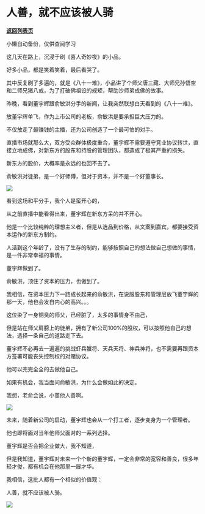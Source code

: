 # 人善，就不应该被人骑

[**返回列表页**](/gzh/政事堂2019)

小懒自动备份，仅供查阅学习

这几天在路上，沉浸于刷《喜人奇妙夜》的小品。‍‍‍‍‍‍‍‍‍

好多小品，都是笑着笑着，最后看哭了。‍‍‍

其中反复刷了多遍的，就是《八十一难》，小品讲了个师父唐三藏、大师兄孙悟空和二师兄猪八戒，为了打破佛祖设的规矩，帮助沙师弟成佛的故事。‍‍‍‍‍‍‍‍‍‍‍‍‍‍‍‍‍‍‍‍

昨晚，看到董宇辉跟俞敏洪分手的新闻，让我突然联想白天看到的《八十一难》。‍‍‍‍‍

放董宇辉单飞，作为上市公司的老板，俞敏洪是要承担巨大压力的。

不仅放走了最赚钱的主播，还为公司创造了一个最可怕的对手。

直播市场就那么大，双方受众群体极度重合，董宇辉不需要遵守竞业协议转世，直接立地成佛，对新东方的股东和持股的管理团队，都造成了极其严重的损失。

新东方的股价，大概率是永远的也回不去了。‍‍‍

俞敏洪对徒弟，是一个好师傅，但对于资本，并不是一个好董事长。‍‍‍

![](https://mmbiz.qpic.cn/mmbiz_jpg/rxhS23yu8cO1UT4E2dLH7OQvfR80Jk08VQBZA4JE17N3WZWOH6NfGU7JJ7lTEricrJFicDPJfJmribpOE4lh1JeibA/640?wx_fmt=jpeg&from;=appmsg)

看到这场和平分手，我个人是蛮开心的，‍

从之前直播中能看得出来，董宇辉在新东方呆的并不开心。

他是一个比较纯粹的理想主义者，但是从选品到价格，从文案到嘉宾，都要接受资本运作的新东方制约。

人活到这个年龄了，没有了生存的制约，能够按照自己的想法做自己想做的事情，是一件非常幸福的事情。‍‍‍‍‍

董宇辉做到了。

俞敏洪，顶住了资本的压力，也做到了。

我相信，在资本压力下一路成长起来的俞敏洪，在说服股东和管理层放飞董宇辉的那一天，他也会发自内心的高兴。。。‍‍‍‍‍‍‍

这位染了一身铜臭的师父，已经脏了，太多的事情身不由己，

但是站在师父肩膀上的徒弟，拥有了新公司100%的股权，可以按照他自己的想法，选择一条自己的道路走下去。‍‍‍‍‍

董宇辉不必再去一遍遍的挑战虾兵蟹将、天兵天将、神兵神将，也不需要再跟资本方签署可能丧失控制权的对赌协议。‍‍

他可以完完全全的去做他自己。

如果有机会，我当面问俞敏洪，为什么会做如此的决定。‍

我想，老俞会说，小董他人善啊。

![](https://mmbiz.qpic.cn/mmbiz_jpg/rxhS23yu8cO1UT4E2dLH7OQvfR80Jk08vicMOlIiaiaZCJEQ0oRIL1zf2HN7dHf3ZfvjwPbPfh4rcKzeYBYibFOgibA/640?wx_fmt=jpeg&from;=appmsg)

未来，随着新公司的启动，董宇辉也会从一个打工者，逐步变身为一个管理者。  

他也即将面对当年他师父面对的一系列选择。

董宇辉是否会把企业做大，我不知道，

但是我知道，董宇辉对未来一个个新的董宇辉，一定会非常的宽容和善良，很多年轻才俊，都有机会在他那里一展才华。‍‍‍‍‍‍‍‍‍

我相信，这批人都有一个相似的价值观：‍‍‍‍‍‍‍‍‍

人善，就不应该被人骑。‍

![](https://mmbiz.qpic.cn/mmbiz_jpg/rxhS23yu8cO1UT4E2dLH7OQvfR80Jk08YkRcicESpIvZkUpgiaGicSUMGwScevq8Cpn9rhOCPUxmibQzzCoJz55G4A/640?wx_fmt=jpeg&from;=appmsg)

